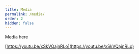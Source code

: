 ```yaml
---
title: Media
permalink: /media/
order: 2
hidden: false
---
```

Media here

[https://youtu.be/xSkVQajnRLo](https://youtu.be/xSkVQajnRLo)